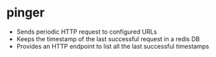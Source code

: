 # pinger

- Sends periodic HTTP request to configured URLs
- Keeps the timestamp of the last successful request in a redis DB
- Provides an HTTP endpoint to list all the last successful timestamps

